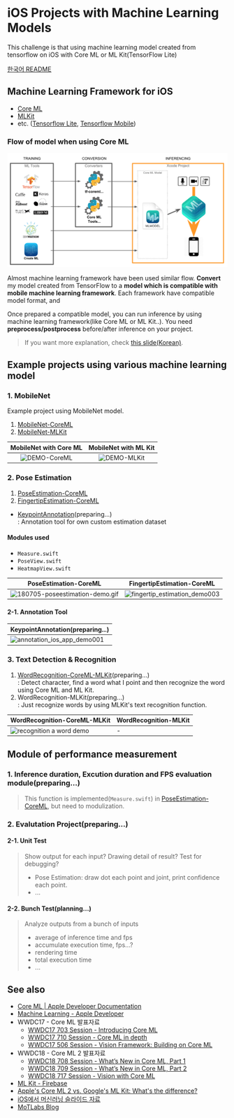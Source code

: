 # iOS Projects with Machine Learning Models

This challenge is that using machine learning model created from tensorflow on iOS with Core ML or ML Kit(TensorFlow Lite)

[한국어 README](https://github.com/motlabs/iOS-Proejcts-with-ML-Models/blob/master/README_kr.md)

## Machine Learning Framework for iOS

- [Core ML](https://developer.apple.com/documentation/coreml)
- [MLKit](https://developers.google.com/ml-kit/)
- etc. ([Tensorflow Lite](https://www.tensorflow.org/mobile/tflite/), [Tensorflow Mobile](https://www.tensorflow.org/mobile/))

### Flow of model when using Core ML

[![flow of model when using coreml](Resource/flow_of_model_when_using_coreml.png?raw=true)](https://docs.google.com/presentation/d/1wA_PAjllpLLcFPuZcERYbQlPe1Ipb-bzIZinZg3zXkg/edit?usp=sharing)

Almost machine learning framework have been used similar flow. **Convert** my model created from TensorFlow to a **model which is compatible with mobile machine learning framework**. Each framework have compatible model format, and  

Once prepared a compatible model, you can run inference by using machine learning framework(like Core ML or ML Kit..). You need **preprocess/postprocess** before/after inference on your project.

> If you want more explanation, check [this slide(Korean)](https://docs.google.com/presentation/d/1wA_PAjllpLLcFPuZcERYbQlPe1Ipb-bzIZinZg3zXkg/edit?usp=sharing).

## Example projects using various machine learning model

### 1. MobileNet

Example project using MobileNet model.

1. [MobileNet-CoreML](https://github.com/tucan9389/MobileNetApp-CoreML)
2. [MobileNet-MLKit](https://github.com/tucan9389/MobileNetApp-MLKit)

|                    MobileNet with Core ML                    |                    MobileNet with ML Kit                     |
| :----------------------------------------------------------: | :----------------------------------------------------------: |
| ![DEMO-CoreML](https://github.com/tucan9389/MobileNetApp-CoreML/blob/master/resource/MobileNet-CoreML-DEMO.gif?raw=true) | ![DEMO-MLKit](https://github.com/tucan9389/MobileNetApp-MLKit/blob/master/resource/MobileNet-MLKit-DEMO.gif?raw=true) |

### 2. Pose Estimation

1. [PoseEstimation-CoreML](https://github.com/tucan9389/PoseEstimation-CoreML)
2. [FingertipEstimation-CoreML](https://github.com/tucan9389/FingertipEstimation-CoreML)

- [KeypointAnnotation](https://github.com/tucan9389/KeypointAnnotation)(preparing...)<br>
  : Annotation tool for own custom estimation dataset

#### Modules used

- `Measure.swift`
- `PoseView.swift`
- `HeatmapView.swift`

|                    PoseEstimation-CoreML                     |                  FingertipEstimation-CoreML                  |
| :----------------------------------------------------------: | :----------------------------------------------------------: |
| ![180705-poseestimation-demo.gif](https://github.com/tucan9389/PoseEstimation-CoreML/raw/master/resource/180801-poseestimation-demo.gif?raw=true) | ![fingertip_estimation_demo003](Resource/fingertip_estimation_demo003.gif) |

#### 2-1. Annotation Tool

| KeypointAnnotation(preparing...)                             |
| ------------------------------------------------------------ |
| ![annotation_ios_app_demo001](Resource/annotation_ios_app_demo001.gif) |



### 3. Text Detection & Recognition

1. [WordRecognition-CoreML-MLKit](https://github.com/tucan9389/WordRecognition-CoreML-MLKit)(preparing...)<br>
   :  Detect character, find a word what I point and then recognize the word using Core ML and ML Kit.
2. WordRecognition-MLKit(preparing...)<br>
   : Just recognize words by using MLKit's text recognition function.

| WordRecognition-CoreML-MLKit                                 | WordRecognition-MLKit |
| ------------------------------------------------------------ | --------------------- |
| ![recognition a word demo](Resource/recognition_a_word_demo002.gif) | -                     |



## Module of performance measurement

### 1. Inference duration, Excution duration and FPS evaluation module(preparing...)

> This function is implemented(`Measure.swift`) in [PoseEstimation-CoreML](https://github.com/tucan9389/PoseEstimation-CoreML), but need to modulization.

### 2. Evalutation Project(preparing...)

#### 2-1. Unit Test

> Show output for each input?
> Drawing detail of result?
> Test for debugging?
>
> - Pose Estimation: draw dot each point and joint, print confidence each point.
> - ...

#### 2-2. Bunch Test(planning...)

> Analyze outputs from a bunch of inputs
>
> - average of inference time and fps
> - accumulate execution time, fps...?
> - rendering time
> - total execution time
> - ...



## See also

- [Core ML | Apple Developer Documentation](https://developer.apple.com/documentation/coreml)
- [Machine Learning - Apple Developer](https://developer.apple.com/machine-learning/)
- WWDC17 - Core ML 발표자료 
  - [WWDC17 703 Session - Introducing Core ML](https://developer.apple.com/videos/play/wwdc2017/703/)
  - [WWDC17 710 Session - Core ML in depth](https://developer.apple.com/videos/play/wwdc2017/710/)
  - [WWDC17 506 Session - Vision Framework: Building on Core ML](https://developer.apple.com/videos/play/wwdc2017/506)
- WWDC18 - Core ML 2 발표자료
  - [WWDC18 708 Session - What’s New in Core ML, Part 1](https://developer.apple.com/videos/play/wwdc2018/708/)
  - [WWDC18 709 Session - What’s New in Core ML, Part 2](https://developer.apple.com/videos/play/wwdc2018/709/)
  - [WWDC18 717 Session - Vision with Core ML](https://developer.apple.com/videos/play/wwdc2018/717/)
- [ML Kit - Firebase](https://developers.google.com/ml-kit/)
- [Apple's Core ML 2 vs. Google's ML Kit: What's the difference?](https://venturebeat.com/2018/06/05/apples-core-ml-2-vs-googles-ml-kit-whats-the-difference/)
- [iOS에서 머신러닝 슬라이드 자료](https://docs.google.com/presentation/d/1wA_PAjllpLLcFPuZcERYbQlPe1Ipb-bzIZinZg3zXkg/edit?usp=sharing)
- [MoTLabs Blog](https://motlabs.github.io/)